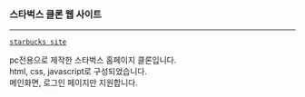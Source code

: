 ### 스타벅스 클론 웹 사이트
---
[`starbucks site`](https://resonant-crostata-02ba0a.netlify.app/)

pc전용으로 제작한 스타벅스 홈페이지 클론입니다.  
html, css, javascript로 구성되었습니다.  
메인화면, 로그인 페이지만 지원합니다.
